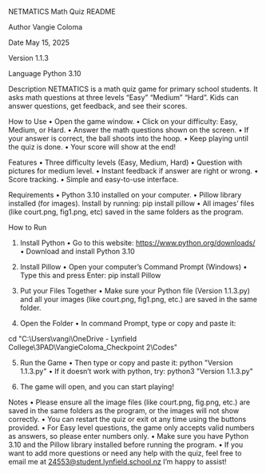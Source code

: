 NETMATICS Math Quiz README

Author 
Vangie Coloma

Date
May 15, 2025

Version
1.1.3

Language
Python 3.10


Description 
NETMATICS is a math quiz game for primary school students. It asks math questions at three levels “Easy” “Medium” “Hard”. Kids can answer questions, get feedback, and see their scores. 


How to Use
•	Open the game window. 
•	Click on your difficulty: Easy, Medium, or Hard.
•	Answer the math questions shown on the screen.
•	If your answer is correct, the ball shoots into the hoop.
•	Keep playing until the quiz is done.
•	Your score will show at the end!

Features
•	Three difficulty levels (Easy, Medium, Hard)
•	Question with pictures for medium level.
•	Instant feedback if answer are right or wrong. 
•	Score tracking.
•	Simple and easy-to-use interface.

Requirements
•	Python 3.10 installed on your computer.
•	Pillow library installed (for images). Install by running: 
pip install pillow
•	All images’ files (like court.png, fig1.png, etc) saved in the same folders as the program.

How to Run
1. Install Python
•	Go to this website: https://www.python.org/downloads/
•	Download and install Python 3.10

2. Install Pillow
•	Open your computer’s Command Prompt (Windows)
•	Type this and press Enter:
   pip install Pillow

3. Put your Files Together
•	Make sure your Python file (Version 1.1.3.py) and all your images (like court.png, fig1.png, etc.) are saved in the same folder.

4. Open the Folder
•	In command Prompt, type or copy and paste it:

cd "C:\Users\vangi\OneDrive - Lynfield College\3PAD\VangieColoma_Checkpoint 2\Codes"


5.  Run the Game
•	Then type or copy and paste it:
                                                                   python "Version 1.1.3.py"
•	If it doesn’t work with python, try:
                                                     python3 "Version 1.1.3.py"

6. The game will open, and you can start playing!





      







Notes
•	Please ensure all the image files (like court.png, fig.png, etc.) are saved in the same folders as the program, or the images will not show correctly.
•	You can restart the quiz or exit ot any time using the buttons provided.
•	For Easy level questions, the game only accepts valid numbers as answers, so please enter numbers only. 
•	Make sure you have Python 3.10 and the Pillow library installed before running the program. 
•	If you want to add more questions or need any help with the quiz, feel free to email me at 24553@student.lynfield.school.nz I’m happy to assist!

